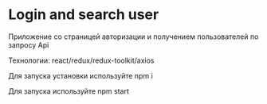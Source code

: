 # Login and search user

Приложение со страницей авторизации и получением пользователей по запросу Api

Технологии: react/redux/redux-toolkit/axios

Для запуска установки используйте npm i

Для запуска используйте npm start
